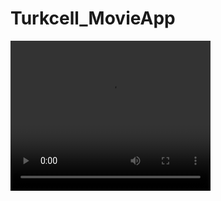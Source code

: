 # Turkcell_MovieApp
<video width="320" height="240" controls>
  <source src="/Users/gulsahaltiparmak/Desktop/Gülşah Altıparmak Turkcell Movie App.mov" type="video/mp4">
</video>
